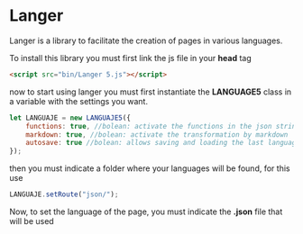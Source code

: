 # Langer
Langer is a library to facilitate the creation of pages in various languages.

To install this library you must first link the js file in your **head** tag
```html
<script src="bin/Langer 5.js"></script>
```
now to start using langer you must first instantiate the **LANGUAGE5** class in a variable with the settings you want.
```js
let LANGUAJE = new LANGUAJE5({
    functions: true, //bolean: activate the functions in the json strings
    markdown: true, //bolean: activate the transformation by markdown
    autosave: true //bolean: allows saving and loading the last language selected by the user.
});
```
then you must indicate a folder where your languages will be found, for this use
```js
LANGUAJE.setRoute("json/");
```
Now, to set the language of the page, you must indicate the **.json** file that will be used


